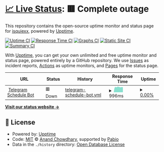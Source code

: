# [📈 Live Status](https://isquiexx.github.io/bot-upptime): <!--live status--> **🟥 Complete outage**

This repository contains the open-source uptime monitor and status page for [isquiexx](https://isquiexx.github.io/bot-upptime), powered by [Upptime](https://github.com/upptime/upptime).

[![Uptime CI](https://github.com/isquiexx/bot-upptime/workflows/Uptime%20CI/badge.svg)](https://github.com/isquiexx/bot-upptime/actions?query=workflow%3A%22Uptime+CI%22)
[![Response Time CI](https://github.com/isquiexx/bot-upptime/workflows/Response%20Time%20CI/badge.svg)](https://github.com/isquiexx/bot-upptime/actions?query=workflow%3A%22Response+Time+CI%22)
[![Graphs CI](https://github.com/isquiexx/bot-upptime/workflows/Graphs%20CI/badge.svg)](https://github.com/isquiexx/bot-upptime/actions?query=workflow%3A%22Graphs+CI%22)
[![Static Site CI](https://github.com/isquiexx/bot-upptime/workflows/Static%20Site%20CI/badge.svg)](https://github.com/isquiexx/bot-upptime/actions?query=workflow%3A%22Static+Site+CI%22)
[![Summary CI](https://github.com/isquiexx/bot-upptime/workflows/Summary%20CI/badge.svg)](https://github.com/isquiexx/bot-upptime/actions?query=workflow%3A%22Summary+CI%22)

With [Upptime](https://upptime.js.org), you can get your own unlimited and free uptime monitor and status page, powered entirely by a GitHub repository. We use [Issues](https://github.com/isquiexx/bot-upptime/issues) as incident reports, [Actions](https://github.com/isquiexx/bot-upptime/actions) as uptime monitors, and [Pages](https://isquiexx.github.io/bot-upptime) for the status page.

<!--start: status pages-->
<!-- This summary is generated by Upptime (https://github.com/upptime/upptime) -->
<!-- Do not edit this manually, your changes will be overwritten -->
<!-- prettier-ignore -->
| URL | Status | History | Response Time | Uptime |
| --- | ------ | ------- | ------------- | ------ |
| <img alt="" src="https://icons.duckduckgo.com/ip3/331d73b4-3f86-4570-a236-81dd568d35e9-00-3nq6ja60euwy6.sisko.replit.dev.ico" height="13"> [Telegram Schedule Bot](https://331d73b4-3f86-4570-a236-81dd568d35e9-00-3nq6ja60euwy6.sisko.replit.dev/health) | 🟥 Down | [telegram-schedule-bot.yml](https://github.com/isquiexx/bot-upptime/commits/HEAD/history/telegram-schedule-bot.yml) | <details><summary><img alt="Response time graph" src="./graphs/telegram-schedule-bot/response-time-week.png" height="20"> 996ms</summary><br><a href="https://isquiexx.github.io/bot-upptime/history/telegram-schedule-bot"><img alt="Response time 1049" src="https://img.shields.io/endpoint?url=https%3A%2F%2Fraw.githubusercontent.com%2Fisquiexx%2Fbot-upptime%2FHEAD%2Fapi%2Ftelegram-schedule-bot%2Fresponse-time.json"></a><br><a href="https://isquiexx.github.io/bot-upptime/history/telegram-schedule-bot"><img alt="24-hour response time 976" src="https://img.shields.io/endpoint?url=https%3A%2F%2Fraw.githubusercontent.com%2Fisquiexx%2Fbot-upptime%2FHEAD%2Fapi%2Ftelegram-schedule-bot%2Fresponse-time-day.json"></a><br><a href="https://isquiexx.github.io/bot-upptime/history/telegram-schedule-bot"><img alt="7-day response time 996" src="https://img.shields.io/endpoint?url=https%3A%2F%2Fraw.githubusercontent.com%2Fisquiexx%2Fbot-upptime%2FHEAD%2Fapi%2Ftelegram-schedule-bot%2Fresponse-time-week.json"></a><br><a href="https://isquiexx.github.io/bot-upptime/history/telegram-schedule-bot"><img alt="30-day response time 1033" src="https://img.shields.io/endpoint?url=https%3A%2F%2Fraw.githubusercontent.com%2Fisquiexx%2Fbot-upptime%2FHEAD%2Fapi%2Ftelegram-schedule-bot%2Fresponse-time-month.json"></a><br><a href="https://isquiexx.github.io/bot-upptime/history/telegram-schedule-bot"><img alt="1-year response time 1049" src="https://img.shields.io/endpoint?url=https%3A%2F%2Fraw.githubusercontent.com%2Fisquiexx%2Fbot-upptime%2FHEAD%2Fapi%2Ftelegram-schedule-bot%2Fresponse-time-year.json"></a></details> | <details><summary><a href="https://isquiexx.github.io/bot-upptime/history/telegram-schedule-bot">0.00%</a></summary><a href="https://isquiexx.github.io/bot-upptime/history/telegram-schedule-bot"><img alt="All-time uptime 0.20%" src="https://img.shields.io/endpoint?url=https%3A%2F%2Fraw.githubusercontent.com%2Fisquiexx%2Fbot-upptime%2FHEAD%2Fapi%2Ftelegram-schedule-bot%2Fuptime.json"></a><br><a href="https://isquiexx.github.io/bot-upptime/history/telegram-schedule-bot"><img alt="24-hour uptime 0.00%" src="https://img.shields.io/endpoint?url=https%3A%2F%2Fraw.githubusercontent.com%2Fisquiexx%2Fbot-upptime%2FHEAD%2Fapi%2Ftelegram-schedule-bot%2Fuptime-day.json"></a><br><a href="https://isquiexx.github.io/bot-upptime/history/telegram-schedule-bot"><img alt="7-day uptime 0.00%" src="https://img.shields.io/endpoint?url=https%3A%2F%2Fraw.githubusercontent.com%2Fisquiexx%2Fbot-upptime%2FHEAD%2Fapi%2Ftelegram-schedule-bot%2Fuptime-week.json"></a><br><a href="https://isquiexx.github.io/bot-upptime/history/telegram-schedule-bot"><img alt="30-day uptime 0.00%" src="https://img.shields.io/endpoint?url=https%3A%2F%2Fraw.githubusercontent.com%2Fisquiexx%2Fbot-upptime%2FHEAD%2Fapi%2Ftelegram-schedule-bot%2Fuptime-month.json"></a><br><a href="https://isquiexx.github.io/bot-upptime/history/telegram-schedule-bot"><img alt="1-year uptime 0.20%" src="https://img.shields.io/endpoint?url=https%3A%2F%2Fraw.githubusercontent.com%2Fisquiexx%2Fbot-upptime%2FHEAD%2Fapi%2Ftelegram-schedule-bot%2Fuptime-year.json"></a></details>

<!--end: status pages-->

[**Visit our status website →**](https://isquiexx.github.io/bot-upptime)

## 📄 License

- Powered by: [Upptime](https://github.com/upptime/upptime)
- Code: [MIT](./LICENSE) © [Anand Chowdhary](https://anandchowdhary.com), supported by [Pabio](https://pabio.com)
- Data in the `./history` directory: [Open Database License](https://opendatacommons.org/licenses/odbl/1-0/)
